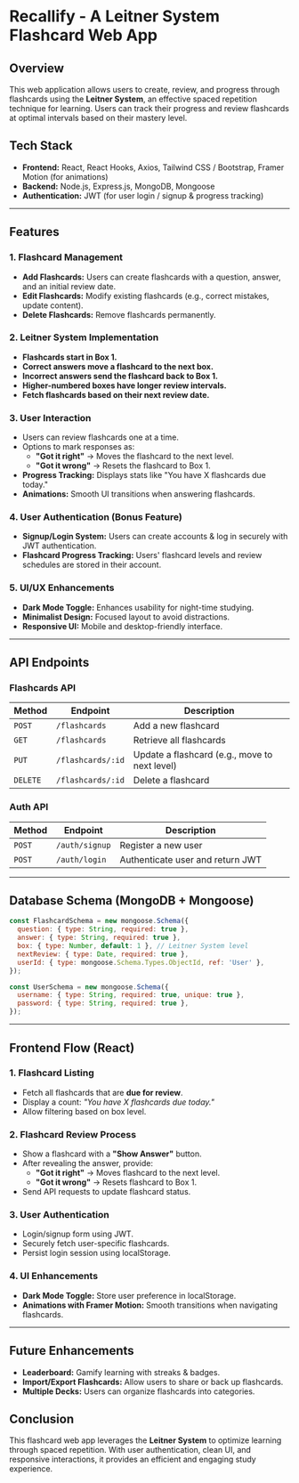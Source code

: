 # Recallify - A Leitner System Flashcard Web App

## Overview
This web application allows users to create, review, and progress through flashcards using the **Leitner System**, an effective spaced repetition technique for learning. Users can track their progress and review flashcards at optimal intervals based on their mastery level.

## Tech Stack
- **Frontend:** React, React Hooks, Axios, Tailwind CSS / Bootstrap, Framer Motion (for animations)
- **Backend:** Node.js, Express.js, MongoDB, Mongoose
- **Authentication:** JWT (for user login / signup & progress tracking)

---

## Features
### **1. Flashcard Management**
- **Add Flashcards:** Users can create flashcards with a question, answer, and an initial review date.
- **Edit Flashcards:** Modify existing flashcards (e.g., correct mistakes, update content).
- **Delete Flashcards:** Remove flashcards permanently.

### **2. Leitner System Implementation**
- **Flashcards start in Box 1.**
- **Correct answers move a flashcard to the next box.**
- **Incorrect answers send the flashcard back to Box 1.**
- **Higher-numbered boxes have longer review intervals.**
- **Fetch flashcards based on their next review date.**

### **3. User Interaction**
- Users can review flashcards one at a time.
- Options to mark responses as:
  - **"Got it right"** → Moves the flashcard to the next level.
  - **"Got it wrong"** → Resets the flashcard to Box 1.
- **Progress Tracking:** Displays stats like "You have X flashcards due today."
- **Animations:** Smooth UI transitions when answering flashcards.

### **4. User Authentication (Bonus Feature)**
- **Signup/Login System:** Users can create accounts & log in securely with JWT authentication.
- **Flashcard Progress Tracking:** Users' flashcard levels and review schedules are stored in their account.

### **5. UI/UX Enhancements**
- **Dark Mode Toggle:** Enhances usability for night-time studying.
- **Minimalist Design:** Focused layout to avoid distractions.
- **Responsive UI:** Mobile and desktop-friendly interface.

---

## API Endpoints
### **Flashcards API**
| Method | Endpoint           | Description |
|--------|-------------------|-------------|
| `POST` | `/flashcards`     | Add a new flashcard |
| `GET`  | `/flashcards`     | Retrieve all flashcards |
| `PUT`  | `/flashcards/:id` | Update a flashcard (e.g., move to next level) |
| `DELETE` | `/flashcards/:id` | Delete a flashcard |

### **Auth API**
| Method | Endpoint       | Description |
|--------|--------------|-------------|
| `POST` | `/auth/signup` | Register a new user |
| `POST` | `/auth/login`  | Authenticate user and return JWT |

---

## Database Schema (MongoDB + Mongoose)
```js
const FlashcardSchema = new mongoose.Schema({
  question: { type: String, required: true },
  answer: { type: String, required: true },
  box: { type: Number, default: 1 }, // Leitner System level
  nextReview: { type: Date, required: true },
  userId: { type: mongoose.Schema.Types.ObjectId, ref: 'User' },
});
```
```js
const UserSchema = new mongoose.Schema({
  username: { type: String, required: true, unique: true },
  password: { type: String, required: true },
});
```

---

## Frontend Flow (React)
### **1. Flashcard Listing**
- Fetch all flashcards that are **due for review**.
- Display a count: _"You have X flashcards due today."_
- Allow filtering based on box level.

### **2. Flashcard Review Process**
- Show a flashcard with a **"Show Answer"** button.
- After revealing the answer, provide:
  - **"Got it right"** → Moves flashcard to the next level.
  - **"Got it wrong"** → Resets flashcard to Box 1.
- Send API requests to update flashcard status.

### **3. User Authentication**
- Login/signup form using JWT.
- Securely fetch user-specific flashcards.
- Persist login session using localStorage.

### **4. UI Enhancements**
- **Dark Mode Toggle:** Store user preference in localStorage.
- **Animations with Framer Motion:** Smooth transitions when navigating flashcards.

---

## Future Enhancements
- **Leaderboard:** Gamify learning with streaks & badges.
- **Import/Export Flashcards:** Allow users to share or back up flashcards.
- **Multiple Decks:** Users can organize flashcards into categories.

## Conclusion
This flashcard web app leverages the **Leitner System** to optimize learning through spaced repetition. With user authentication, clean UI, and responsive interactions, it provides an efficient and engaging study experience.
